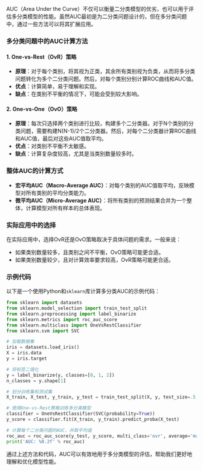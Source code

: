 AUC（Area Under the Curve）不仅可以衡量二分类模型的优劣，也可以用于评估多分类模型的性能。虽然AUC最初是为二分类问题设计的，但在多分类问题中，通过一些方法可以将其扩展应用。

### 多分类问题中的AUC计算方法

#### 1. **One-vs-Rest（OvR）策略**
- **原理**：对于每个类别，将其视为正类，其余所有类别视为负类，从而将多分类问题转化为多个二分类问题。然后，对每个类别分别计算ROC曲线和AUC值。
- **优点**：计算简单，易于理解和实现。
- **缺点**：在类别不平衡的情况下，可能会受到较大影响。

#### 2. **One-vs-One（OvO）策略**
- **原理**：每次只选择两个类别进行比较，构建多个二分类器。对于N个类别的分类问题，需要构建N(N-1)/2个二分类器。然后，对每个二分类器计算ROC曲线和AUC值，最后对这些AUC值取平均。
- **优点**：对类别不平衡不太敏感。
- **缺点**：计算复杂度较高，尤其是当类别数量较多时。

### 整体AUC的计算方式
- **宏平均AUC（Macro-Average AUC）**：对每个类别的AUC值取平均，反映模型对所有类别的平均分类能力。
- **微平均AUC（Micro-Average AUC）**：将所有类别的预测结果合并为一个整体，计算模型对所有样本的总体表现。

### 实际应用中的选择
在实际应用中，选择OvR还是OvO策略取决于具体问题的需求。一般来说：
- 如果类别数量较多，且类别之间不平衡，OvO策略可能更合适。
- 如果类别数量较少，且对计算效率要求较高，OvR策略可能更合适。

### 示例代码
以下是一个使用Python和`sklearn`库计算多分类AUC的示例代码：
```python
from sklearn import datasets
from sklearn.model_selection import train_test_split
from sklearn.preprocessing import label_binarize
from sklearn.metrics import roc_auc_score
from sklearn.multiclass import OneVsRestClassifier
from sklearn.svm import SVC

# 加载数据集
iris = datasets.load_iris()
X = iris.data
y = iris.target

# 将标签二值化
y = label_binarize(y, classes=[0, 1, 2])
n_classes = y.shape[1]

# 划分训练集和测试集
X_train, X_test, y_train, y_test = train_test_split(X, y, test_size=.5, random_state=0)

# 使用One-vs-Rest策略训练多分类模型
classifier = OneVsRestClassifier(SVC(probability=True))
y_score = classifier.fit(X_train, y_train).predict_proba(X_test)

# 计算每个二分类问题的AUC，并取平均值
roc_auc = roc_auc_score(y_test, y_score, multi_class='ovr', average='macro')
print('AUC: %0.2f' % roc_auc)
```

通过上述方法和代码，AUC可以有效地用于多分类模型的评估，帮助我们更好地理解和优化模型性能。
